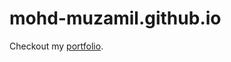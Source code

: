 # mohd-muzamil.github.io
Checkout my [portfolio](http://mohd-muzamil.github.io).

<!--
SSL/TLS configured using steps in the below tutorial.
Cetrbot
https://docs.aws.amazon.com/AWSEC2/latest/UserGuide/SSL-on-amazon-linux-2.html#ssl_test
-->
